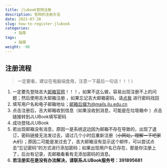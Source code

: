```yaml
---
title: jlubook官网注册
description: 官网的注册方法
date: 2022-07-28  
slug: how-to-register-jlubook
categories:
    - 指南
tags: 
    - 指南
weight: -90
---
```


## 注册流程

> 一定要看，建议在电脑端食用，注意一下最后一句话！！！）

1. 一定要先登陆吉大[邮箱官网](https://mails.jlu.edu.cn)！！！，如果不这么做，容易出现注册不上的问题；然后使用吉大邮箱注册 ，如果忘记吉大邮箱密码，请[点我](https://ehall.jlu.edu.cn/sso/user/forgot#/) 进行密码找回
2. 填写用户名和电子邮箱地址；邮箱后缀为@mails.jlu.edu.cn
3. 点击注册后，吉大邮箱收到信息（如果没收到消息，可能是在垃圾箱中 ）点击链接转到JLUBook填写密码
4. 成功登陆JLUBook
5. 若出现邮箱没有消息，原因一是系统这边因为邮箱不存在导致的，出现了退订，密码链接无法发过去，请过几个小时后重新注册（~~小网站，理解一下吧家人们~~）；原因二可能是发过去了，吉大邮箱没有显示这个邮件，可以尝试点击“忘记密码”的方式进行添加密码；如果出现用户名已存在，那是你注册上了，后台有记录，去邮箱看看有无添加密码的消息。
6. **若注册实在是没有办法解决，请联系JLUBook服务号：391895681**
